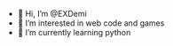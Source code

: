 - 👋 Hi, I’m @EXDemi
- 👀 I’m interested in web code and games
- 🌱 I’m currently learning python

<!---
EXDemi/EXDemi is a ✨ special ✨ repository because its `README.md` (this file) appears on your GitHub profile.
You can click the Preview link to take a look at your changes.
--->
